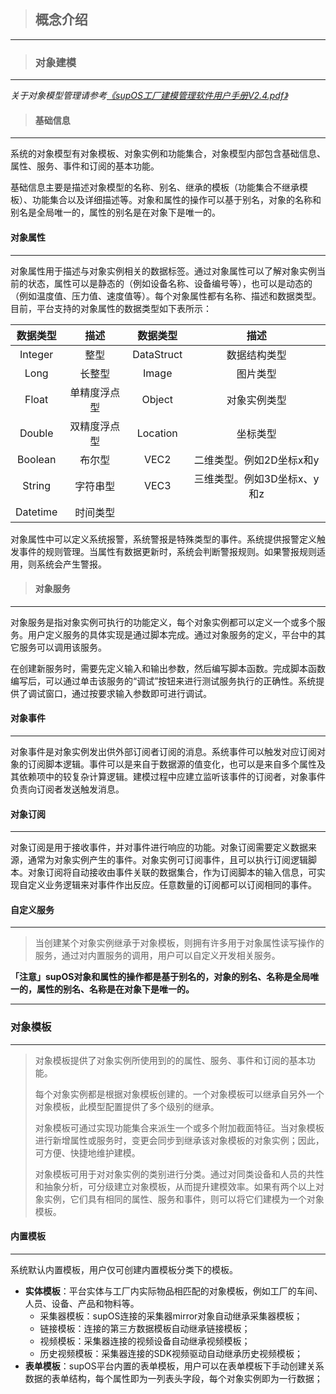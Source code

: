 > ## **概念介绍**

---

> ### **对象建模**

---

*关于对象模型管理请参考[《supOS工厂建模管理软件用户手册V2.4.pdf》](http://oss.supos.com/docs/ProductManual/supOS/V2.8.1/supOS工厂建模管理软件用户手册V2.4.pdf)*

> #### **基础信息**

---

系统的对象模型有对象模板、对象实例和功能集合，对象模型内部包含基础信息、属性、服务、事件和订阅的基本功能。

基础信息主要是描述对象模型的名称、别名、继承的模板（功能集合不继承模板）、功能集合以及详细描述等。对象和属性的操作可以基于别名，对象的名称和别名是全局唯一的，属性的别名是在对象下是唯一的。

#### **对象属性**

---

对象属性用于描述与对象实例相关的数据标签。通过对象属性可以了解对象实例当前的状态，属性可以是静态的（例如设备名称、设备编号等），也可以是动态的（例如温度值、压力值、速度值等）。每个对象属性都有名称、描述和数据类型。目前，平台支持的对象属性的数据类型如下表所示：

|数据类型|描述|数据类型|描述|
|:---:|:---:|:---:|:---:|
|Integer|整型|DataStruct|数据结构类型|
|Long|长整型|Image|图片类型|
|Float|单精度浮点型|Object|对象实例类型|
|Double|双精度浮点型|Location|坐标类型|
|Boolean|布尔型|VEC2|二维类型。例如2D坐标x和y|
|String|字符串型|VEC3|三维类型。例如3D坐标x、y和z|
|Datetime|时间类型|||

对象属性中可以定义系统报警，系统警报是特殊类型的事件。系统提供报警定义触发事件的规则管理。当属性有数据更新时，系统会判断警报规则。如果警报规则适用，则系统会产生警报。

> #### **对象服务**

---

对象服务是指对象实例可执行的功能定义，每个对象实例都可以定义一个或多个服务。用户定义服务的具体实现是通过脚本完成。通过对象服务的定义，平台中的其它服务可以调用该服务。

在创建新服务时，需要先定义输入和输出参数，然后编写脚本函数。完成脚本函数编写后，可以通过单击该服务的“调试”按钮来进行测试服务执行的正确性。系统提供了调试窗口，通过按要求输入参数即可进行调试。

#### **对象事件**

---

对象事件是对象实例发出供外部订阅者订阅的消息。系统事件可以触发对应订阅对象的订阅脚本逻辑。事件可以是来自于数据源的值变化，也可以是来自多个属性及其依赖项中的较复杂计算逻辑。建模过程中应建立监听该事件的订阅者，对象事件负责向订阅者发送触发消息。

#### **对象订阅**

---

对象订阅是用于接收事件，并对事件进行响应的功能。对象订阅需要定义数据来源，通常为对象实例产生的事件。对象实例可订阅事件，且可以执行订阅逻辑脚本。对象订阅将自动接收由事件关联的数据集合，作为订阅脚本的输入信息，可实现自定义业务逻辑来对事件作出反应。任意数量的订阅都可以订阅相同的事件。

#### **自定义服务**

---

> 当创建某个对象实例继承于对象模板，则拥有许多用于对象属性读写操作的服务，通过对内置服务的调用，用户可以自定义开发相关服务。

**「注意」supOS对象和属性的操作都是基于别名的，对象的别名、名称是全局唯一的，属性的别名、名称是在对象下是唯一的。**

---

### **对象模板**

---

> 对象模板提供了对象实例所使用到的的属性、服务、事件和订阅的基本功能。
> 
> 每个对象实例都是根据对象模板创建的。一个对象模板可以继承自另外一个对象模板，此模型配置提供了多个级别的继承。
> 
> 对象模板可通过实现功能集合来派生一个或多个附加截面特征。当对象模板进行新增属性或服务时，变更会同步到继承该对象模板的对象实例；因此，可方便、快捷地维护建模。
> 
> 对象模板可用于对对象实例的类别进行分类。通过对同类设备和人员的共性和抽象分析，可分级建立对象模板，从而提升建模效率。如果有两个以上对象实例，它们具有相同的属性、服务和事件，则可以将它们建模为一个对象模板。

#### **内置模板**

---

系统默认内置模板，用户仅可创建内置模板分类下的模板。

- **实体模板**：平台实体与工厂内实际物品相匹配的对象模板，例如工厂的车间、人员、设备、产品和物料等。
  - 采集器模板：supOS连接的采集器mirror对象自动继承采集器模板；
  - 链接模板：连接的第三方数据模板自动继承链接模板；
  - 视频模板：采集器连接的视频设备自动继承视频模板；
  - 历史视频模板：采集器连接的SDK视频驱动自动继承历史视频模板；
- **表单模板**：supOS平台内置的表单模板，用户可以在表单模板下手动创建关系数据的表单结构，每个属性即为一列表头字段，每个对象实例即为一行数据；
